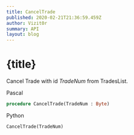 ```yaml
---
title: CancelTrade
published: 2020-02-21T21:36:59.459Z
author: Vizit0r
summary: API
layout: blog
---
```


# {title}


Cancel Trade with id *TradeNum* from TradesList.


Pascal

```pascal
procedure CancelTrade(TradeNum : Byte)

```

Python

```python
CancelTrade(TradeNum)
```